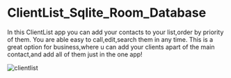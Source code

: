 # ClientList_Sqlite_Room_Database

In this ClientList app you can add your contacts to your list,order by priority of them. You are able easy to call,edit,search them in any time. This is a great option for business,where u can add your clients apart of the main contact,and add all of them just in the one app! 

![clientlist](https://user-images.githubusercontent.com/71262438/113534371-3a179d00-95d9-11eb-9faf-4e423c35e17f.gif)
